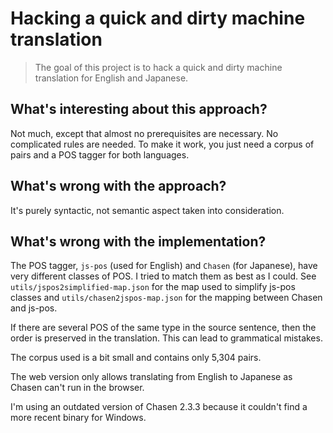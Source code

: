 # Hacking a quick and dirty machine translation

> The goal of this project is to hack a quick and dirty machine translation for English and
> Japanese.

## What's interesting about this approach?

Not much, except that almost no prerequisites are necessary. No complicated rules are needed. To
make it work, you just need a corpus of pairs and a POS tagger for both languages.

## What's wrong with the approach?

It's purely syntactic, not semantic aspect taken into consideration.

## What's wrong with the implementation?

The POS tagger, `js-pos` (used for English) and `Chasen` (for Japanese), have very different classes
of POS. I tried to match them as best as I could. See `utils/jspos2simplified-map.json` for the map
used to simplify js-pos classes and `utils/chasen2jspos-map.json` for the mapping between Chasen and
js-pos.

If there are several POS of the same type in the source sentence, then the order is preserved in the
translation. This can lead to grammatical mistakes.

The corpus used is a bit small and contains only 5,304 pairs.

The web version only allows translating from English to Japanese as Chasen can't run in the browser.

I'm using an outdated version of Chasen 2.3.3 because it couldn't find a more recent binary for
Windows.
